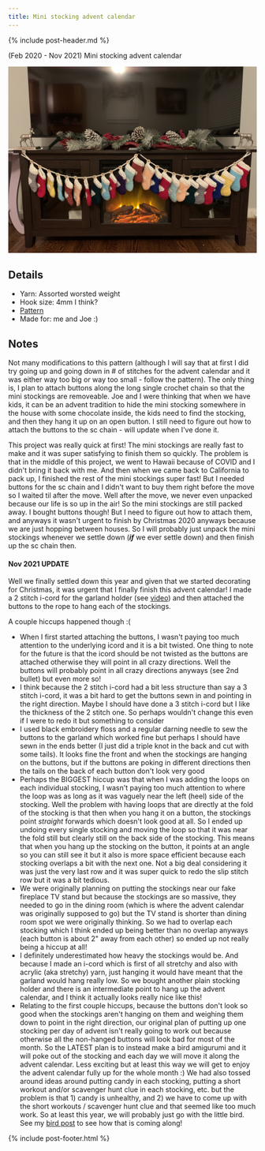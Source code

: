 ```yaml
---
title: Mini stocking advent calendar
---
```


{% include post-header.md %}

(Feb 2020 - Nov 2021) Mini stocking advent calendar

<img src="media/advent_cal.jpg" style="max-width: 100%" />

## Details
- Yarn: Assorted worsted weight
- Hook size: 4mm I think?  
- [Pattern](https://www.hobbycraft.co.uk/ideas/decor-hobbies/how-to-crochet-a-mini-stocking-advent)
- Made for: me and Joe :)

## Notes 
Not many modifications to this pattern (although I will say that at first I did try going up and going down in # of stitches for the advent calendar and it was either way too big or way too small - follow the pattern). The only thing is, I plan to attach buttons along the long single crochet chain so that the mini stockings are removeable. Joe and I were thinking that when we have kids, it can be an advent tradition to hide the mini stocking somewhere in the house with some chocolate inside, the kids need to find the stocking, and then they hang it up on an open button. I still need to figure out how to attach the buttons to the sc chain - will update when I've done it.

This project was really quick at first! The mini stockings are really fast to make and it was super satisfying to finish them so quickly. The problem is that in the middle of this project, we went to Hawaii because of COVID and I didn't bring it back with me. And then when we came back to California to pack up, I finished the rest of the mini stockings super fast! But I needed buttons for the sc chain and I didn't want to buy them right before the move so I waited til after the move. Well after the move, we never even unpacked because our life is so up in the air! So the mini stockings are still packed away. I bought buttons though! But I need to figure out how to attach them, and anyways it wasn't urgent to finish by Christmas 2020 anyways because we are just hopping between houses. So I will probably just unpack the mini stockings whenever we settle down (***if*** we ever settle down) and then finish up the sc chain then. 

#### Nov 2021 UPDATE

Well we finally settled down this year and given that we started decorating for Christmas, it was urgent that I finally finish this advent calendar! I made a 2 stitch i-cord for the garland holder (see [video](https://www.youtube.com/watch?v=vhr-Ovs5MOc)) and then attached the buttons to the rope to hang each of the stockings. 

A couple hiccups happened though :( 
- When I first started attaching the buttons, I wasn't paying too much attention to the underlying icord and it is a bit twisted. One thing to note for the future is that the icord should be not twisted as the buttons are attached otherwise they will point in all crazy directions. Well the buttons will probably point in all crazy directions anyways (see 2nd bullet) but even more so! 
- I think because the 2 stitch i-cord had a bit less structure than say a 3 stitch i-cord, it was a bit hard to get the buttons sewn in and pointing in the right direction. Maybe I should have done a 3 stitch i-cord but I like the thickness of the 2 stitch one. So perhaps wouldn't change this even if I were to redo it but something to consider
- I used black embroidery floss and a regular darning needle to sew the buttons to the garland which worked fine but perhaps I should have sewn in the ends better (I just did a triple knot in the back and cut with some tails). It looks fine the front and when the stockings are hanging on the buttons, but if the buttons are poking in different directions then the tails on the back of each button don't look very good
- Perhaps the BIGGEST hiccup was that when I was adding the loops on each individual stocking, I wasn't paying too much attention to where the loop was as long as it was vaguely near the left (heel) side of the stocking. Well the problem with having loops that are directly at the fold of the stocking is that then when you hang it on a button, the stockings point *straight* forwards which doesn't look good at all. So I ended up undoing every single stocking and moving the loop so that it was near the fold still but clearly still on the back side of the stocking. This means that when you hang up the stocking on the button, it points at an angle so you can still see it but it also is more space efficient because each stocking overlaps a bit with the next one. Not a big deal considering it was just the very last row and it was super quick to redo the slip stitch row but it was a bit tedious. 
- We were originally planning on putting the stockings near our fake fireplace TV stand but because the stockings are so massive, they needed to go in the dining room (which is where the advent calendar was originally supposed to go) but the TV stand is shorter than dining room spot we were originally thinking. So we had to overlap each stocking which I think ended up being better than no overlap anyways (each button is about 2" away from each other) so ended up not really being a hiccup at all! 
- I definitely underestimated how heavy the stockings would be. And because I made an i-cord which is first of all stretchy and also with acrylic (aka stretchy) yarn, just hanging it would have meant that the garland would hang really low. So we bought another plain stocking holder and there is an intermediate point to hang up the advent calendar, and I think it actually looks really nice like this! 
- Relating to the first couple hiccups, because the buttons don't look so good when the stockings aren't hanging on them and weighing them down to point in the right direction, our original plan of putting up one stocking per day of advent isn't really going to work out because otherwise all the non-hanged buttons will look bad for most of the month. So the LATEST plan is to instead make a bird amigurumi and it will poke out of the stocking and each day we will move it along the advent calendar. Less exciting but at least this way we will get to enjoy the advent calendar fully up for the whole month :) We had also tossed around ideas around putting candy in each stocking, putting a short workout and/or scavenger hunt clue in each stocking, etc. but the problem is that 1) candy is unhealthy, and 2) we have to come up with the short workouts / scavenger hunt clue and that seemed like too much work. So at least this year, we will probably just go with the little bird. See my [bird post](../knit/bird.md) to see how that is coming along! 

{% include post-footer.html %}
